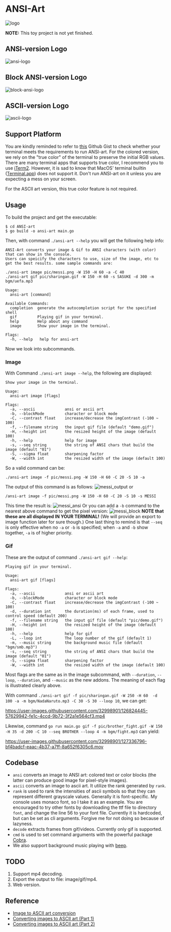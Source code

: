 # ANSI-Art

![logo](pic/logo.png)

**NOTE:** This toy project is not yet finished.


## ANSI-version Logo
![ansi-logo](pic/ansi_logo.png)

## Block ANSI-version Logo
![block-ansi-logo](pic/block_ansi_logo.png)

## ASCII-version Logo
![ascii-logo](pic/ascii_art_logo.png)

## Support Platform

You are kindly reminded to refer to [this](https://gist.github.com/XVilka/8346728) Github Gist
to check whether your terminal meets the requirements to run ANSI-art. For the colored version,
we rely on the "true color" of the terminal to preserve the initial RGB values. There are many
terminal apps that supports true color, I recommend you to use [iTerm2](https://iterm2.com/). However,
it is sad to know that MacOS' terminal builtin ([Terminal.app](https://en.wikipedia.org/wiki/Terminal_(macOS))) does not support it. Don't run ANSI-art on
it unless you are expecting a mess on your screen.

For the ASCII art version, this true color feature is not required.

## Usage
To build the project and get the executable:
```shell
$ cd ANSI-art
$ go build -o ansi-art main.go
```
Then, with command `./ansi-art --help` you will get the following help info:
```text
ANSI-Art converts your image & Gif to ANSI characters (with color) that can show in the console.
Users can speicify the characters to use, size of the image, etc to get the best results. some sample commands are:

./ansi-art image pic/messi.png -W 150 -H 60 -a -C 40
./ansi-art gif pic/sharingan.gif -W 150 -H 60 -s SASUKE -d 300 -m bgm/uefa.mp3

Usage:
  ansi-art [command]

Available Commands:
  completion  generate the autocompletion script for the specified shell
  gif         Playing gif in your terminal.
  help        Help about any command
  image       Show your image in the terminal.

Flags:
  -h, --help   help for ansi-art
```
Now we look into subcommands.
### Image
With Command `./ansi-art image --help`, the following are displayed:
```text
Show your image in the terminal.

Usage:
  ansi-art image [flags]

Flags:
  -a, --ascii             ansi or ascii art
  -b, --blockMode         character or block mode
  -C, --contrast float    increase/decrease the imgContrast (-100 ~ 100)
  -f, --filename string   the input gif file (default "demo.gif")
  -H, --height int        the resized height of the image (default 100)
  -h, --help              help for image
  -s, --seq string        the string of ANSI chars that build the image (default "01")
  -S, --sigma float       sharpening factor
  -W, --width int         the resized width of the image (default 100)
```
So a valid command can be:
```shell
./ansi-art image -f pic/messi.png -W 150 -H 60 -C 20 -S 10 -a
```
The output of this command is as follows:
![messi_output](pic/messi_output.png)
or 
```shell
/ansi-art image -f pic/messi.png -W 150 -H 60 -C 20 -S 10 -s MESSI
```
This time the result is:
![messi_ansi](pic/messi_ansi.png)
Or you can add a `-b` command to the nearest above command to get the pixel version:
![messi_block](pic/messi_block.png)
**NOTE that these are all displayed IN YOUR TERMINAL!** 
(We will provide an export to image function later for sure though.)
One last thing to remind is that `--seq` is only effective when no `-a` or `-b` is 
specified; when `-a` and `-b` show together, `-a` is of higher priority.
### Gif
These are the output of command `./ansi-art gif --help`:
```text
Playing gif in your terminal.

Usage:
  ansi-art gif [flags]

Flags:
  -a, --ascii             ansi or ascii art
  -b, --blockMode         character or block mode
  -C, --contrast float    increase/decrease the imgContrast (-100 ~ 100)
  -d, --duration int      the duration(ms) of each frame, used to control speed (default 200)
  -f, --filename string   the input gif file (default "pic/demo.gif")
  -H, --height int        the resized height of the image (default 100)
  -h, --help              help for gif
  -L, --loop int          The loop number of the gif (default 1)
  -m, --music string      the background music file (default "bgm/smb.mp3")
  -s, --seq string        the string of ANSI chars that build the image (default "01")
  -S, --sigma float       sharpening factor
  -W, --width int         the resized width of the image (default 100)
```
Most flags are the same as in the image subcommand, with `--duration`, `--loop`, `--duration`, and `--music`
as the new addons. The meaning of each flag is illustrated clearly above.

With command `./ansi-art gif -f pic/sharingan.gif -W 250 -H 60  -d 100 -a -m bgm/NadaNaruto.mp3 -C 30 -S 30 --loop 10`, we can get:

https://user-images.githubusercontent.com/32998901/126824445-57629942-fe1c-4ccd-9b72-3f2a1e564cf3.mp4

Likewise, command `go run main.go gif -f pic/brother_fight.gif -W 150 -H 35 -d 200 -C 10 --seq BROTHER --loop 4 -m bgm/fight.mp3` can yield:

https://user-images.githubusercontent.com/32998901/127336796-bf4badcf-eaac-4b37-a7ff-8a652f6305c6.mov

## Codebase
* `ansi` converts an image to ANSI art: colored text or color blocks (the latter can produce good image for pixel-style images).
* `ascii` converts an image to ascii art. It utilize the rank generated by `rank`.
* `rank` is used to rank the intensities of ascii symbols so that they can represent different grayscale values. Generally it is font-specific. My console uses monaco font, so I take it as an example. You are encouraged 
to try other fonts by downloading the ttf file to directory `font`, and change the line 56 to your font file. Currently it is hardcoded, but can be set as cli arguments. Forgive me for not doing so because of lazyness.
* `decode` extracts frames from gif/videos. Currently only gif is supported.
* `cmd` is used to set command arguments with the powerful package [Cobra](https://github.com/spf13/cobra).
* We also support background music playing with [beep](https://github.com/faiface/beep).  
## TODO
1. Support mp4 decoding.
2. Export the output to file: image/gif/mp4.
3. Web version.

## Reference

* [Image to ASCII art conversion](https://stackoverflow.com/questions/32987103/image-to-ascii-art-conversion)
* [Converting images to ASCII art (Part 1)](https://bitesofcode.wordpress.com/2017/01/19/converting-images-to-ascii-art-part-1/)
* [Converting images to ASCII art (Part 2)](https://bitesofcode.wordpress.com/2017/05/27/converting-images-to-ascii-art-part-2/)



